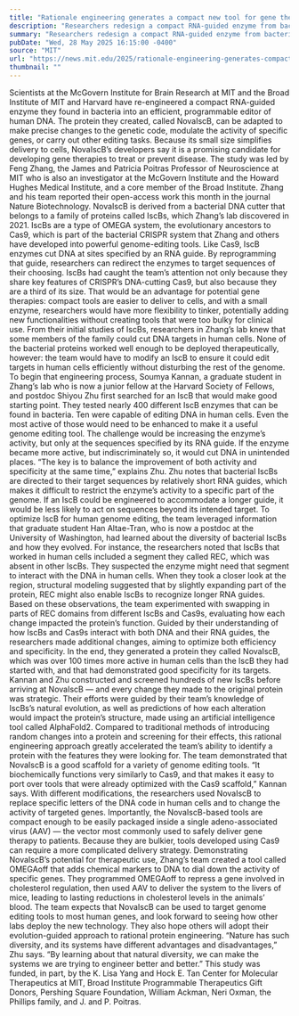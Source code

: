 ```yaml
---
title: "Rationale engineering generates a compact new tool for gene therapy"
description: "Researchers redesign a compact RNA-guided enzyme from bacteria, making it an efficient editor of human DNA."
summary: "Researchers redesign a compact RNA-guided enzyme from bacteria, making it an efficient editor of human DNA."
pubDate: "Wed, 28 May 2025 16:15:00 -0400"
source: "MIT"
url: "https://news.mit.edu/2025/rationale-engineering-generates-compact-new-tool-gene-therapy-0528"
thumbnail: ""
---
```


Scientists at the McGovern Institute for Brain Research at MIT and the Broad Institute of MIT and Harvard have re-engineered a compact RNA-guided enzyme they found in bacteria into an efficient, programmable editor of human DNA.
The protein they created, called NovaIscB, can be adapted to make precise changes to the genetic code, modulate the activity of specific genes, or carry out other editing tasks. Because its small size simplifies delivery to cells, NovaIscB’s developers say it is a promising candidate for developing gene therapies to treat or prevent disease.
The study was led by Feng Zhang, the James and Patricia Poitras Professor of Neuroscience at MIT who is also an investigator at the McGovern Institute and the Howard Hughes Medical Institute, and a core member of the Broad Institute. Zhang and his team reported their open-access work this month in the journal Nature Biotechnology.
NovaIscB is derived from a bacterial DNA cutter that belongs to a family of proteins called IscBs, which Zhang’s lab discovered in 2021. IscBs are a type of OMEGA system, the evolutionary ancestors to Cas9, which is part of the bacterial CRISPR system that Zhang and others have developed into powerful genome-editing tools. Like Cas9, IscB enzymes cut DNA at sites specified by an RNA guide. By reprogramming that guide, researchers can redirect the enzymes to target sequences of their choosing.
IscBs had caught the team’s attention not only because they share key features of CRISPR’s DNA-cutting Cas9, but also because they are a third of its size. That would be an advantage for potential gene therapies: compact tools are easier to deliver to cells, and with a small enzyme, researchers would have more flexibility to tinker, potentially adding new functionalities without creating tools that were too bulky for clinical use.
From their initial studies of IscBs, researchers in Zhang’s lab knew that some members of the family could cut DNA targets in human cells. None of the bacterial proteins worked well enough to be deployed therapeutically, however: the team would have to modify an IscB to ensure it could edit targets in human cells efficiently without disturbing the rest of the genome.
To begin that engineering process, Soumya Kannan, a graduate student in Zhang’s lab who is now a junior fellow at the Harvard Society of Fellows, and postdoc Shiyou Zhu first searched for an IscB that would make good starting point. They tested nearly 400 different IscB enzymes that can be found in bacteria. Ten were capable of editing DNA in human cells.
Even the most active of those would need to be enhanced to make it a useful genome editing tool. The challenge would be increasing the enzyme’s activity, but only at the sequences specified by its RNA guide. If the enzyme became more active, but indiscriminately so, it would cut DNA in unintended places. “The key is to balance the improvement of both activity and specificity at the same time,” explains Zhu.
Zhu notes that bacterial IscBs are directed to their target sequences by relatively short RNA guides, which makes it difficult to restrict the enzyme’s activity to a specific part of the genome. If an IscB could be engineered to accommodate a longer guide, it would be less likely to act on sequences beyond its intended target.
To optimize IscB for human genome editing, the team leveraged information that graduate student Han Altae-Tran, who is now a postdoc at the University of Washington, had learned about the diversity of bacterial IscBs and how they evolved. For instance, the researchers noted that IscBs that worked in human cells included a segment they called REC, which was absent in other IscBs. They suspected the enzyme might need that segment to interact with the DNA in human cells. When they took a closer look at the region, structural modeling suggested that by slightly expanding part of the protein, REC might also enable IscBs to recognize longer RNA guides.
Based on these observations, the team experimented with swapping in parts of REC domains from different IscBs and Cas9s, evaluating how each change impacted the protein’s function. Guided by their understanding of how IscBs and Cas9s interact with both DNA and their RNA guides, the researchers made additional changes, aiming to optimize both efficiency and specificity.
In the end, they generated a protein they called NovaIscB, which was over 100 times more active in human cells than the IscB they had started with, and that had demonstrated good specificity for its targets.
Kannan and Zhu constructed and screened hundreds of new IscBs before arriving at NovaIscB — and every change they made to the original protein was strategic. Their efforts were guided by their team’s knowledge of IscBs’s natural evolution, as well as predictions of how each alteration would impact the protein’s structure, made using an artificial intelligence tool called AlphaFold2. Compared to traditional methods of introducing random changes into a protein and screening for their effects, this rational engineering approach greatly accelerated the team’s ability to identify a protein with the features they were looking for.
The team demonstrated that NovaIscB is a good scaffold for a variety of genome editing tools. “It biochemically functions very similarly to Cas9, and that makes it easy to port over tools that were already optimized with the Cas9 scaffold,” Kannan says. With different modifications, the researchers used NovaIscB to replace specific letters of the DNA code in human cells and to change the activity of targeted genes.
Importantly, the NovaIscB-based tools are compact enough to be easily packaged inside a single adeno-associated virus (AAV) — the vector most commonly used to safely deliver gene therapy to patients. Because they are bulkier, tools developed using Cas9 can require a more complicated delivery strategy.
Demonstrating NovaIscB’s potential for therapeutic use, Zhang’s team created a tool called OMEGAoff that adds chemical markers to DNA to dial down the activity of specific genes. They programmed OMEGAoff to repress a gene involved in cholesterol regulation, then used AAV to deliver the system to the livers of mice, leading to lasting reductions in cholesterol levels in the animals’ blood.
The team expects that NovaIscB can be used to target genome editing tools to most human genes, and look forward to seeing how other labs deploy the new technology. They also hope others will adopt their evolution-guided approach to rational protein engineering. “Nature has such diversity, and its systems have different advantages and disadvantages,” Zhu says. “By learning about that natural diversity, we can make the systems we are trying to engineer better and better.”
This study was funded, in part, by the K. Lisa Yang and Hock E. Tan Center for Molecular Therapeutics at MIT, Broad Institute Programmable Therapeutics Gift Donors, Pershing Square Foundation, William Ackman, Neri Oxman, the Phillips family, and J. and P. Poitras.